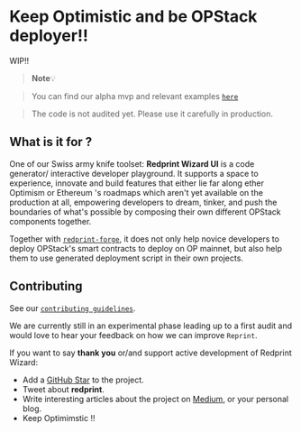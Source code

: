 <h1>Keep Optimistic and be OPStack deployer!! </h1>

WIP!!

> **Note**💡

> You can find our alpha mvp and relevant examples [`here`](https://github.com/Ratimon/redprint-optimism-contracts-examples)

> The code is not audited yet. Please use it carefully in production.


## What is it for ?

One of our Swiss army knife toolset: **Redprint Wizard UI** is a code generator/ interactive developer playground. It supports a space to experience, innovate and build features that either lie far along ether Optimism or Ethereum 's roadmaps which aren't yet available on the production at all, empowering developers to dream, tinker, and push the boundaries of what's possible by composing their own different OPStack components together.


Together with [`redprint-forge`](https://github.com/Ratimon/redprint-forge), it does not only help novice developers to deploy OPStack's smart contracts to deploy on OP mainnet, but also help them to use generated deployment script in their own projects.


## Contributing

See our [`contributing guidelines`](./CONTRIBUTING.md).


We are currently still in an experimental phase leading up to a first audit and would love to hear your feedback on how we can improve `Reprint`.

If you want to say **thank you** or/and support active development of Redprint Wizard:

- Add a [GitHub Star](https://github.com/Ratimon/redprint-wizard) to the
  project.
- Tweet about **redprint**.
- Write interesting articles about the project on
  [Medium](https://medium.com/), or your personal blog.
- Keep Optimimstic !!